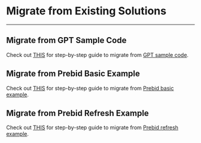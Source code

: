 # Migrate from Existing Solutions

---

## Migrate from GPT Sample Code

Check out [THIS](https://github.com/sortable/ads/pull/38) for step-by-step
guide to migrate from [GPT sample code](https://support.google.com/dfp_premium/answer/1638622).

## Migrate from Prebid Basic Example

Check out [THIS](https://github.com/sortable/ads/pull/39) for step-by-step
guide to migrate from [Prebid basic example](http://prebid.org/dev-docs/examples/basic-example.html).

## Migrate from Prebid Refresh Example

Check out [THIS](https://github.com/sortable/ads/pull/41) for step-by-step
guide to migrate from [Prebid refresh example](http://prebid.org/dev-docs/examples/adunit-refresh.html).
